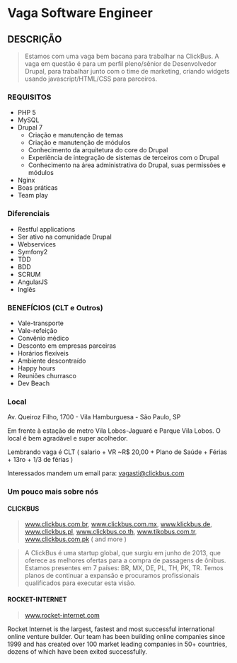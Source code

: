 # Vaga Software Engineer

## DESCRIÇÃO

> Estamos com uma vaga bem bacana para trabalhar na ClickBus.
> A vaga em questão é para um perfil pleno/sênior de Desenvolvedor Drupal, para trabalhar junto com o time de marketing, criando widgets usando javascript/HTML/CSS para parceiros.


### REQUISITOS
- PHP 5
- MySQL
- Drupal 7
	- Criação e manutenção de temas
	- Criação e manutenção de módulos
	- Conhecimento da arquitetura do core do Drupal
	- Experiência de integração de sistemas de terceiros com o Drupal
	- Conhecimento na área administrativa do Drupal, suas permissões e módulos
- Nginx
- Boas práticas
- Team play

### Diferenciais
- Restful applications
- Ser ativo na comunidade Drupal
- Webservices
- Symfony2
- TDD
- BDD
- SCRUM
- AngularJS
- Inglês

### BENEFÍCIOS (CLT e Outros)
- Vale-transporte
- Vale-refeição
- Convênio médico
- Desconto em empresas parceiras
- Horários flexíveis
- Ambiente descontraído
- Happy hours
- Reuniões churrasco
- Dev Beach


### Local

Av. Queiroz Filho, 1700 - Vila Hamburguesa - São Paulo, SP

Em frente à estação de metro Vila Lobos-Jaguaré e Parque Vila Lobos. O local é bem agradável e super acolhedor.

Lembrando vaga é CLT ( salario + VR ~R$ 20,00 + Plano de Saúde + Férias + 13ro + 1/3 de férias )

Interessados mandem um email para: vagasti@clickbus.com

### Um pouco mais sobre nós

#### CLICKBUS 
> www.clickbus.com.br, www.clickbus.com.mx, www.klickbus.de, www.clickbus.pl, www.clickbus.co.th, www.tikobus.com.tr, www.clickbus.com.pk ( and more )

> A ClickBus é uma startup global, que surgiu em junho de 2013, que oferece as melhores ofertas para a compra de passagens de ônibus. Estamos presentes em 7 países: BR, MX, DE, PL, TH, PK, TR. Temos planos de continuar a expansão e procuramos profissionais qualificados para executar esta visão. 

#### ROCKET-INTERNET
> www.rocket-internet.com
> 
Rocket Internet is the largest, fastest and most successful international online venture builder. Our team has been building online companies since 1999 and has created over 100 market leading companies in 50+ countries, dozens of which have been exited successfully.